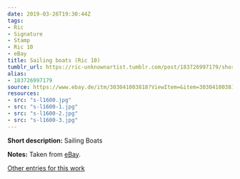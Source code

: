 ```yaml
---
date: 2019-03-26T19:30:44Z
tags:
- Ric
- Signature
- Stamp
- Ric 10
- eBay
title: Sailing boats (Ric 10)
tumblr_url: https://ric-unknownartist.tumblr.com/post/183726997179/short-description-sailing-boats-notes-taken-from
alias:
- 183726997179
source: https://www.ebay.de/itm/303041003818?ViewItem=&item=303041003818
resources:
- src: "s-l1600.jpg"
- src: "s-l1600-1.jpg"
- src: "s-l1600-2.jpg"
- src: "s-l1600-3.jpg"
---
```


**Short description:** Sailing Boats

**Notes:** Taken from [eBay](https://www.ebay.de/itm/303041003818?ViewItem=&item=303041003818).

[Other entries for this work](/tags/Ric-10)
